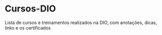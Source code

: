 # Cursos-DIO
Lista de cursos e treinamentos realizados na DIO, com anotações, dicas, links e os certificados
